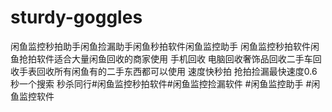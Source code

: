 # sturdy-goggles
闲鱼监控秒拍助手闲鱼捡漏助手闲鱼秒拍软件闲鱼监控助手 闲鱼监控秒拍软件闲鱼抢拍软件适合大量闲鱼回收的商家使用 手机回收 电脑回收奢饰品回收二手车回收手表回收所有闲鱼有的二手东西都可以使用 速度快秒拍 抢拍捡漏最快速度0.6秒一个搜索 秒杀同行#闲鱼监控秒拍软件#闲鱼监控捡漏软件 #闲鱼监控助手 #闲鱼监控软件
